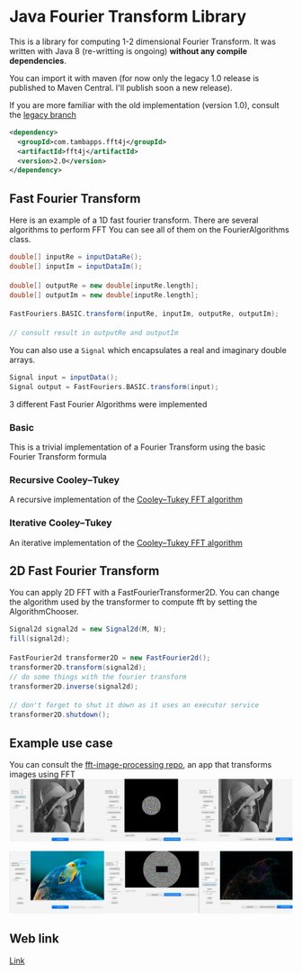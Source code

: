 
# Java Fourier Transform Library

This is a library for computing 1-2 dimensional Fourier Transform. It was written with Java 8 (re-writting is ongoing)
**without any compile dependencies**. 

You can import it with maven (for now only the legacy 1.0 release is published to Maven Central. I'll publish soon a new release).

If you are more familiar with the old implementation (version 1.0), consult the [legacy branch](https://github.com/tambapps/fourier-transform-library/tree/legacy)
```xml
<dependency>
  <groupId>com.tambapps.fft4j</groupId>
  <artifactId>fft4j</artifactId>
  <version>2.0</version>
</dependency>
```

## Fast Fourier Transform
Here is an example of a 1D fast fourier transform. There are several algorithms to perform FFT
You can see all of them on the FourierAlgorithms class.
```groovy
double[] inputRe = inputDataRe();
double[] inputIm = inputDataIm();

double[] outputRe = new double[inputRe.length];
double[] outputIm = new double[inputRe.length];

FastFouriers.BASIC.transform(inputRe, inputIm, outputRe, outputIm);

// consult result in outputRe and outputIm
```

You can also use a `Signal` which encapsulates a real and imaginary double arrays.

```groovy
Signal input = inputData();
Signal output = FastFouriers.BASIC.transform(input);
```

3 different Fast Fourier Algorithms were implemented

### Basic
This is a trivial implementation of a Fourier Transform using the basic Fourier Transform formula

### Recursive Cooley–Tukey

A recursive implementation of the [Cooley–Tukey FFT algorithm](https://en.wikipedia.org/wiki/Cooley%E2%80%93Tukey_FFT_algorithm)

### Iterative Cooley–Tukey

An iterative implementation of the [Cooley–Tukey FFT algorithm](https://en.wikipedia.org/wiki/Cooley%E2%80%93Tukey_FFT_algorithm)


## 2D Fast Fourier Transform
You can apply 2D FFT with a FastFourierTransformer2D. You can change the algorithm used by the transformer
to compute fft by setting the AlgorithmChooser.
```groovy
Signal2d signal2d = new Signal2d(M, N);
fill(signal2d);

FastFourier2d transformer2D = new FastFourier2d();
transformer2D.transform(signal2d);
// do some things with the fourier transform
transformer2D.inverse(signal2d);

// don't forget to shut it down as it uses an executor service
transformer2D.shutdown();
```

## Example use case
You can consult the [fft-image-processing repo](https://github.com/nelson888/fft-image-processing), an app that transforms images using FFT
![fft-image-processing-screenshot-1](https://raw.githubusercontent.com/nelson888/fft-image-processing/master/screenshots/sample1.png)

![fft-image-processing-screenshot-2](https://raw.githubusercontent.com/nelson888/fft-image-processing/master/screenshots/sample2.png)
## Web link

[Link](https://tambapps.github.io/fourier-transform-library/)
